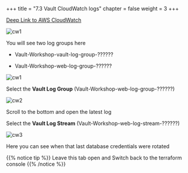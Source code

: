 +++
title = "7.3 Vault CloudWatch logs"
chapter = false
weight = 3
+++

[Deep Link to AWS CloudWatch](https://console.aws.amazon.com/cloudwatch/home?region=us-west-2#logsV2:log-groups)

![cw1](/images/lab7/cw-logs.png)

You will see two log groups here

-  Vault-Workshop-vault-log-group-??????

- Vault-Workshop-web-log-group-??????

![cw1](/images/lab7/log-gp1.png)

Select the __Vault Log Group__ (Vault-Workshop-web-log-group-??????)

![cw2](/images/lab7/cw-log-stream.png)

Scroll to the bottom and open the latest log

Select the __Vault Log Stream__ (Vault-Workshop-web-log-stream-??????)

![cw3](/images/lab7/last-rotate.png)

Here you can see when that last database credentials were rotated

{{% notice tip %}}
Leave this tab open and Switch back to the terraform console
{{% /notice %}}

